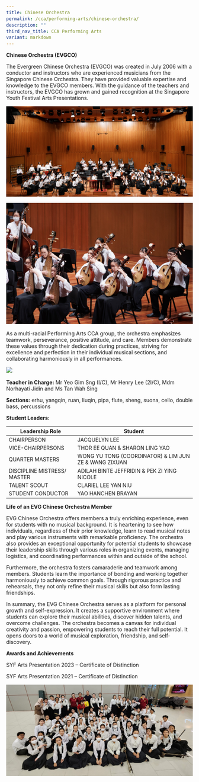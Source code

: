 ```yaml
---
title: Chinese Orchestra
permalink: /cca/performing-arts/chinese-orchestra/
description: ""
third_nav_title: CCA Performing Arts
variant: markdown
---
```

**Chinese Orchestra (EVGCO)**

The Evergreen Chinese Orchestra (EVGCO) was created in July 2006 with a conductor and instructors who are experienced musicians from the Singapore Chinese Orchestra. They have provided valuable expertise and knowledge to the EVGCO members. With the guidance of the teachers and instructors, the EVGCO has grown and gained recognition at the Singapore Youth Festival Arts Presentations.

![](/images/syf%20stage.jpg)

![](/images/syf%20plucked%20string.jpg)

As a multi-racial Performing Arts CCA group, the orchestra emphasizes teamwork, perseverance, positive attitude, and care. Members demonstrate these values through their dedication during practices, striving for excellence and perfection in their individual musical sections, and collaborating harmoniously in all performances.

![](/images/syf%20dizi.jpg)

**Teacher in Charge:** Mr Yeo Gim Sng (I/C), Mr Henry Lee (2I/C), Mdm Norhayati Jidin and Ms Tan Wah Sing

 **Sections:** erhu, yangqin, ruan, liuqin, pipa, flute, sheng, suona, cello, double bass, percussions
 
 
 
 **Student Leaders:**
 
 | Leadership Role | Student                                  |
|---------------------------------|-------------------------------------------------------|
| CHAIRPERSON | JACQUELYN LEE                                           |
| VICE-CHAIRPERSONS | THOR EE QUAN & SHARON LING YAO                                          |
| QUARTER MASTERS | WONG YU TONG (COORDINATOR) & LIM JUN ZE & WANG ZIXUAN                                            |
| DISCIPLINE MISTRESS/ MASTER          | ADILAH BINTE JEFFRIDIN & PEK ZI YING NICOLE                                    |
| TALENT SCOUT                | CLARIEL LEE YAN NIU                                    |
| STUDENT CONDUCTOR         | YAO HANCHEN BRAYAN                                   |

**Life of an EVG Chinese Orchestra Member**

EVG Chinese Orchestra offers members a truly enriching experience, even for students with no musical background. It is heartening to see how individuals, regardless of their prior knowledge, learn to read musical notes and play various instruments with remarkable proficiency. The orchestra also provides an exceptional opportunity for potential students to showcase their leadership skills through various roles in organizing events, managing logistics, and coordinating performances within and outside of the school.

Furthermore, the orchestra fosters camaraderie and teamwork among members. Students learn the importance of bonding and working together harmoniously to achieve common goals. Through rigorous practice and rehearsals, they not only refine their musical skills but also form lasting friendships.

In summary, the EVG Chinese Orchestra serves as a platform for personal growth and self-expression. It creates a supportive environment where students can explore their musical abilities, discover hidden talents, and overcome challenges. The orchestra becomes a canvas for individual creativity and passion, empowering students to reach their full potential. It opens doors to a world of musical exploration, friendship, and self-discovery.

**Awards and Achievements**

SYF Arts Presentation 2023 – Certificate of Distinction

SYF Arts Presentation 2021 – Certificate of Distinction

![](/images/syf%20group.jpg)